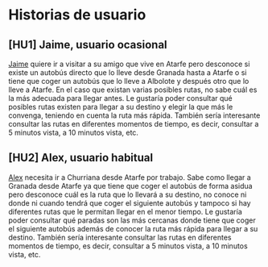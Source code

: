 # Historias de usuario
## [HU1] Jaime, usuario ocasional
[Jaime](usuarios.md) quiere ir a visitar a su amigo que vive en Atarfe pero desconoce si existe un autobús directo que lo lleve desde Granada hasta a Atarfe o si tiene que coger un autobús que lo lleve a Albolote y después otro que lo lleve a Atarfe. En el caso que existan varias posibles rutas, no sabe cuál es la más adecuada para llegar antes. Le gustaría poder consultar qué posibles rutas existen para llegar a su destino y elegir la que más le convenga, teniendo en cuenta la ruta más rápida. También sería interesante consultar las rutas en diferentes momentos de tiempo, es decir, consultar a 5 minutos vista, a 10 minutos vista, etc.

## [HU2] Alex, usuario habitual
[Alex](usuarios.md) necesita ir a Churriana desde Atarfe por trabajo. Sabe como llegar a Granada desde Atarfe ya que tiene que coger el autobús de forma asidua pero desconoce cuál es la ruta que lo llevará a su destino, no conoce ni donde ni cuando tendrá que coger el siguiente autobús y tampoco si hay diferentes rutas que le permitan llegar en el menor tiempo. Le gustaría poder consultar qué paradas son las más cercanas donde tiene que coger el siguiente autobús además de conocer la ruta más rápida para llegar a su destino. También sería interesante consultar las rutas en diferentes momentos de tiempo, es decir, consultar a 5 minutos vista, a 10 minutos vista, etc.